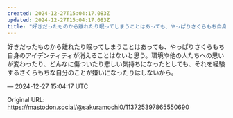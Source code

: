 ```yaml
---
created: 2024-12-27T15:04:17.083Z
updated: 2024-12-27T15:04:17.083Z
title: "好きだったものから離れたり眠ってしまうことはあっても、やっぱりさくらもち自身のア[...]"
---
```


<p>好きだったものから離れたり眠ってしまうことはあっても、やっぱりさくらもち自身のアイデンティティが消えることはないと思う。環境や他の人たちへの思いが変わったり、どんなに傷ついたり悲しい気持ちになったとしても、それを経験するさくらもちな自分のことが嫌いになったりはしないから。</p>

&mdash; 2024-12-27 15:04:17 UTC

Original URL: https://mastodon.social/@sakuramochi0/113725397865550690
